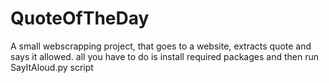 # QuoteOfTheDay
A small webscrapping project, that goes to a website, extracts quote and says it allowed.
all you have to do is install required packages and then run SayItAloud.py script
